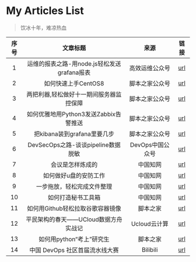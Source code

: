 
<!--p align="center">
 <img width="100px" src="https://res.cloudinary.com/anuraghazra/image/upload/v1594908242/logo_ccswme.svg" align="center" alt="Github Readme Stats" />
 <h2 align="center">GitHub Readme Stats</h2>
 <p align="center">Get dynamically generated GitHub stats on your readmes!</p>
</p>


  <p align="center">
    <a href="#demo">View Demo</a>
    ·
    <a href="https://github.com/anuraghazra/github-readme-stats/issues/new/choose">Report Bug</a>
    ·
    <a href="https://github.com/anuraghazra/github-readme-stats/issues/new/choose">Request Feature</a>
  </p>
  <p align="center">
    <a href="readme_cn.md">简体中文</a>
    ·
    <a href="readme_es.md">Español</a>
  </p>
</p>
<p align="center">Loved the project? Please consider <a href="https://www.payxxx.me/ZuoGuocai">donating</a> to help it improve! -->


# My  Articles List

> 饮冰十年，难凉热血

|    序号         |    文章标题     |     来源    | 链接 |
|:---:|:---:|:---:|:---:|
| 1| 运维的报表之路-用node.js轻松发送grafana报表	 | 高效运维公众号 | [url][doc-01] |
| 2	| 如何快速上手CentOS8	| 脚本之家公众号 | [url][doc-02] |
| 3	| 两把利器,轻松做好十一期间服务器监控保障|脚本之家公众号|[url][doc-03] |
| 4	| 如何优雅地用Python3发送Zabbix告警推送|脚本之家公众号|[url][doc-04] |
| 5	| 把kibana装到grafana里要几步|脚本之家公众号|[url][doc-05]|
| 6	| DevSecOps之路-谈谈pipeline数据脱敏|DevOps中国公众号|[url][doc-06] |
| 7	| 会议是怎样炼成的|中国知网|[url][doc-07]|
| 8	| 如何做好u盘的安防工作|中国知网|[url][doc-08] |
| 9	| 一步拖放，轻松完成文件整理|中国知网|[url][doc-09]|
| 10	| 如何打造秘书工具箱|中国知网|[url][doc-10]|
|11|如何用Github轻松拉取谷歌容器镜像|脚本之家|[url][doc-11]|
|12|平民架构的春天——UCloud数据方舟实战记|Ucloud云计算|[url][doc-12]|
|13|如何用python“考上”研究生|脚本之家|[url][doc-13]|
|14|中国 DevOps 社区首届流水线大赛|Bilibili|[url][doc-14]|


[doc-01]: https://mp.weixin.qq.com/s/h_ylaMJ03ii5I2jUxssrZQ
[doc-02]: https://mp.weixin.qq.com/s/KQJ4vSHb5F02OI19_igmaw
[doc-03]: https://mp.weixin.qq.com/s/ujEJrzjyMJ8V6mXAT-ItJQ
[doc-04]: https://mp.weixin.qq.com/s/BALW-tOG3JEeNr9hgKIPig
[doc-05]: https://mp.weixin.qq.com/s/p8fFFkVp6OUaoVtTbyO4DQ
[doc-06]: https://mp.weixin.qq.com/s/a4CkEt9bmSuCfxpWIPvjLg
[doc-07]: http://www.cnki.com.cn/Article/CJFDTotal-MISY201301022.htm
[doc-08]: http://www.cnki.com.cn/Article/CJFDTOTAL-MISY201307024.htm
[doc-09]: http://www.cnki.com.cn/Article/CJFDTOTAL-MISY201209020.htm
[doc-10]: http://www.cnki.com.cn/Article/CJFDTOTAL-MISY201212019.htm
[doc-11]: https://mp.weixin.qq.com/s/Tz0wPN_ILfOu7kY5rIftrg
[doc-12]: https://mp.weixin.qq.com/s/boxL243ACQaekU7ekjaM_Q
[doc-13]: https://mp.weixin.qq.com/s/MspPPfumxkfA4So8tBRJJA
[doc-14]: https://www.bilibili.com/video/av670051235

<!-- 

1. [运维的报表之路，用 node.js 轻松发送 grafana 报表](https://mp.weixin.qq.com/s/h_ylaMJ03ii5I2jUxssrZQ)



2. [如何快速上手CentOS8](https://mp.weixin.qq.com/s/KQJ4vSHb5F02OI19_igmaw)


3. [两把利器，轻松做好十一期间服务器监控保障](https://mp.weixin.qq.com/s/ujEJrzjyMJ8V6mXAT-ItJQ)



4. [如何优雅地用Python3发送Zabbix告警推送](https://mp.weixin.qq.com/s/BALW-tOG3JEeNr9hgKIPig)


5. [把kibana装到grafana里要几步](https://mp.weixin.qq.com/s/p8fFFkVp6OUaoVtTbyO4DQ)


6. [DevSecOps之路-谈谈pipeline数据脱敏](https://mp.weixin.qq.com/s/a4CkEt9bmSuCfxpWIPvjLg)


7. [会议是怎样炼成的](http://www.cnki.com.cn/Article/CJFDTotal-MISY201301022.htm)


8. [如何做好u盘的安防工作](http://www.cnki.com.cn/Article/CJFDTOTAL-MISY201307024.htm)


9. [一步拖放，轻松完成文件整理](http://www.cnki.com.cn/Article/CJFDTOTAL-MISY201209020.htm)


10. [如何打造秘书工具箱](http://www.cnki.com.cn/Article/CJFDTOTAL-MISY201212019.htm)


11. [如何用Github轻松拉取谷歌容器镜像](https://mp.weixin.qq.com/s/Tz0wPN_ILfOu7kY5rIftrg)


12. [平民架构的春天——UCloud数据方舟实战记](https://mp.weixin.qq.com/s/boxL243ACQaekU7ekjaM_Q)


13. [如何用python“考上”研究生](https://mp.weixin.qq.com/s/MspPPfumxkfA4So8tBRJJA)


14. [中国 DevOps 社区首届流水线大赛](https://www.bilibili.com/video/av670051235)

--> 




